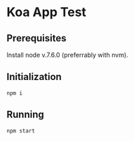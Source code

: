 # Koa App Test

## Prerequisites
Install node v.7.6.0 (preferrably with nvm).

## Initialization
```
npm i
```

## Running
```
npm start
```
